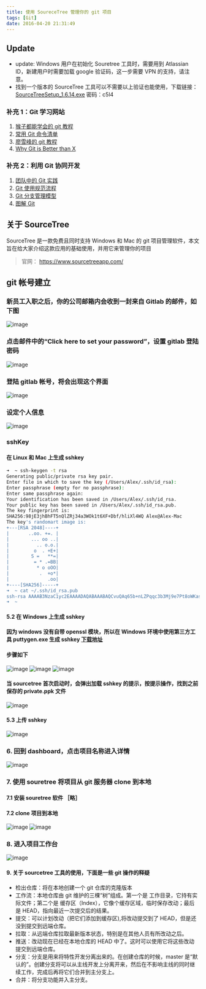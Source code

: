 ```yaml
---
title: 使用 SoureceTree 管理你的 git 项目
tags: [Git]
date: 2016-04-20 21:31:49
---
```


## Update

* update: Windows 用户在初始化 Souretree 工具时，需要用到 Atlassian ID，新建用户时需要加载 google 验证码，这一步需要 VPN 的支持，请注意。
* 找到一个版本的 SourceTree 工具可以不需要以上验证也能使用，下载链接：[SourceTreeSetup_1.6.14.exe](http://pan.baidu.com/s/1eRDMgEY) 密码：c5l4

### 补充 1：Git 学习网站

1. [猴子都能学会的 git 教程](http://backlogtool.com/git-guide/cn/)
2. [常用 Git 命令清单](http://www.ruanyifeng.com/blog/2015/12/git-cheat-sheet.html)
3. [廖雪峰的 git 教程](http://www.liaoxuefeng.com/wiki/0013739516305929606dd18361248578c67b8067c8c017b000)
4. [Why Git is Better than X](http://zoomq.qiniudn.com/ZQScrapBook/ZqFLOSS/data/20081210180347/)

### 补充 2：利用 Git 协同开发

1. [团队中的 Git 实践](https://ourai.ws/posts/working-with-git-in-team/)
2. [Git 使用规范流程](http://www.ruanyifeng.com/blog/2015/08/git-use-process.html)
3. [Git 分支管理模型](http://nvie.com/files/Git-branching-model.pdf)
4. [图解 Git](http://marklodato.github.io/visual-git-guide/index-zh-cn.html)

## 关于 SourceTree

SourceTree 是一款免费且同时支持 Windows 和 Mac 的 git 项目管理软件，本文旨在给大家介绍这款应用的基础使用，并用它来管理你的项目

>官网： <https://www.sourcetreeapp.com/>

## git 帐号建立

### 新员工入职之后，你的公司邮箱内会收到一封来自 Gitlab 的邮件，如下图

![image](https://img.samzong.me/202307191529103.jpg?imageView2/3/w/400/interlace/1/q/50)

### 点击邮件中的“Click here to set your password”，设置 gitlab 登陆密码

![image](https://img.samzong.me/202307191529105.jpg?imageView2/3/w/400/interlace/1/q/50)

### 登陆 gitlab 帐号，将会出现这个界面

![image](https://img.samzong.me/202307191529106.jpg?imageView2/3/w/400/interlace/1/q/50)

### 设定个人信息

![image](https://img.samzong.me/202307191529107.jpg?imageView2/3/w/400/interlace/1/q/50)

### sshKey

#### 在 Linux 和 Mac 上生成 sshkey

```bash
➜  ~ ssh-keygen -t rsa
Generating public/private rsa key pair.
Enter file in which to save the key (/Users/Alex/.ssh/id_rsa):
Enter passphrase (empty for no passphrase):
Enter same passphrase again:
Your identification has been saved in /Users/Alex/.ssh/id_rsa.
Your public key has been saved in /Users/Alex/.ssh/id_rsa.pub.
The key fingerprint is:
SHA256:98jE3jhBhFT5nQlZRj34a3WOk1t6XF+Dbf/hliXl4WQ Alex@Alex-Mac
The key's randomart image is:
+---[RSA 2048]----+
|       ..oo. +=. |
|        ... oo ..|
|          .. o.o.|
|         o  . +E+|
|        S =   **=|
|         = * .=BB|
|          * o oOO|
|           .  +o*|
|              .oo|
+----[SHA256]-----+
➜  ~ cat ~/.ssh/id_rsa.pub
ssh-rsa AAAAB3NzaC1yc2EAAAADAQABAAABAQCvuQAq65b+nLZPqqc3b3Mj9e7Pt8oWKasJFa2QH1VIEkDvxKLFGcHsT7Ur4zXwEi9YiW2tVRrBSjcMALxuBjVm2IxYV6Lk8SLuGadyYy5telWGJmHsQ3VIPRuKwpzTkLN643kjqc6JFSlnZG/XoP9SPtCOsp2ql4u0s7Auc2bZay4RaTDXbcpJVU9OA0xM8Zy4oTTNYdZ4tvGittVmn+wLrhN255J7clORF5126dmDYxV3E8ZboaDdQpdLGIWmDNcBJQvl0CLwpKUCi7EUDqDVtm4bNgwIX9fEIkTxGdaWjBW1iXBk8TGXWkgB+Qp8B1IwaJ4GHUwUhQrefWvw9XeJ Alex@Alex-Mac
➜  ~
```

#### 5.2 在 Windows 上生成 sshkey

#### 因为 windows 没有自带 openssl 模块，所以在 Windows 环境中使用第三方工具 puttygen.exe 生成 sshkey [下载地址](http://the.earth.li/~sgtatham/putty/0.67/x86/puttygen.exe)

#### 步骤如下

![image](https://img.samzong.me/202307191529108.jpg?imageView2/3/w/400/interlace/1/q/50)
![image](https://img.samzong.me/202307191529109.jpg?imageView2/3/w/400/interlace/1/q/50)
![image](https://img.samzong.me/202307191529110.jpg?imageView2/3/w/400/interlace/1/q/50)

#### 当 sourcetree 首次启动时，会弹出加载 sshkey 的提示，按提示操作，找到之前保存的 private.ppk 文件

![image](https://img.samzong.me/202307191529111.jpg?imageView2/3/w/400/interlace/1/q/50)

#### 5.3 上传 sshkey

![image](https://img.samzong.me/202307191529112.jpg?imageView2/3/w/400/interlace/1/q/50)

### 6. 回到 dashboard，点击项目名称进入详情

![image](https://img.samzong.me/202307191529113.jpg?imageView2/3/w/400/interlace/1/q/50)

### 7. 使用 souretree 将项目从 git 服务器 clone 到本地

#### 7.1 安装 souretree 软件 ［略］

#### 7.2 clone 项目到本地

![image](https://img.samzong.me/202307191529114.jpg?imageView2/3/w/400/interlace/1/q/50)
![image](https://img.samzong.me/202307191529115.jpg?imageView2/3/w/400/interlace/1/q/50)

### 8. 进入项目工作台

![image](https://img.samzong.me/202307191529116.jpg?imageView2/3/w/400/interlace/1/q/50)

#### 9. 关于 sourcetree 工具的使用，下面是一些 git 操作的释疑

* 检出仓库：将在本地创建一个 git 仓库的克隆版本
* 工作流：本地仓库由 git 维护的三棵“树”组成。第一个是 工作目录，它持有实际文件；第二个是 缓存区（Index），它像个缓存区域，临时保存改动；最后是 HEAD，指向最近一次提交后的结果。
* 提交：可以计划改动（把它们添加到缓存区),将改动提交到了 HEAD，但是还没到提交到远端仓库。
* 拉取：从远端仓库拉取最新版本状态，特别是在其他人员有所改动之后。
* 推送：改动现在已经在本地仓库的 HEAD 中了。这时可以使用它将这些改动提交到远端仓库。
* 分支：分支是用来将特性开发分离出来的。在创建仓库的时候，master 是“默认的”。创建分支将可以从主线开发上分离开来，然后在不影响主线的同时继续工作，完成后再将它们合并到主分支上。
* 合并：将分支功能并入主分支。
